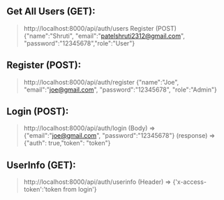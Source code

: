 ## Get All Users (GET):
   > http://localhost:8000/api/auth/users
   > Register (POST)
   > {"name":"Shruti", "email":"patelshruti2312@gmail.com", "password":"12345678","role":"User"}
   
## Register (POST):
   > http://localhost:8000/api/auth/register
   > {"name":"Joe", "email":"joe@gmail.com", "password":"12345678", "role":"Admin"}
   
## Login (POST): 
   > http://localhost:8000/api/auth/login
   > (Body) => {"email":"joe@gmail.com", "password":"12345678"}
   > (response) => {"auth": true,"token": "token"}      

## UserInfo (GET): 
   > http://localhost:8000/api/auth/userinfo
   > (Header) => {'x-access-token':'token from login'}
